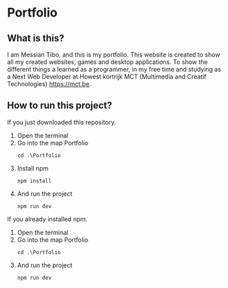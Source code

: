 # Portfolio

## What is this?
I am Messian Tibo, and this is my portfolio. This website is created to show all my created websites, games and desktop applications.
To show the different things a learned as a programmer, in my free time and studying as a Next Web Developer at Howest kortrijk MCT (Multimedia and Creatif Technologies) https://mct.be.

## How to run this project?
If you just downloaded this repository.
1) Open the terminal
2) Go into the map Portfolio
    ```shell
    cd .\Portfolio
    ```
3) Install npm
    ```shell
    npm install
    ```
4) And run the project
    ```shell
    npm run dev
    ```

If you already installed npm.
1) Open the terminal
2) Go into the map Portfolio
    ```shell
    cd .\Portfolio
    ```
3) And run the project
    ```shell
    npm run dev
    ```